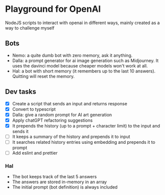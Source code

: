 # Playground for OpenAI

NodeJS scripts to interact with openai in different ways, mainly created as a way to challenge myself

## Bots

- Nemo: a quite dumb bot with zero memory, ask it anything.
- Dalla: a prompt generator for ai image generation such as Midjourney. It uses the davinci model because cheaper models won't work at all.
- Hal: a bot with short memory (it remembers up to the last 10 answers). Quitting will reset the memory.

## Dev tasks

- [x] Create a script that sends an input and returns response
- [x] Convert to typescript
- [x] Dalla: give a random prompt for AI art generation
- [x] Apply chatGPT refactoring suggestions
- [x] It prepends the history (up to a prompt + character limit) to the input and sends it
- [ ] It keeps a summary of the history and prepends it to input
- [ ] It searches related history entries using embedding and prepends it to prompt
- [ ] Add eslint and prettier

### Hal

- The bot keeps track of the last 5 answers
- The answers are stored in-memory in an array
- The initial prompt (bot definition) is always included
